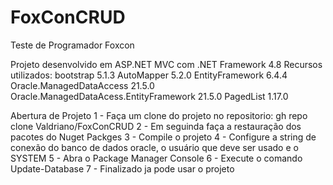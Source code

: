 # FoxConCRUD
Teste de Programador Foxcon

Projeto desenvolvido em ASP.NET MVC com .NET Framework 4.8
Recursos utilizados: bootstrap 5.1.3
                     AutoMapper 5.2.0
                     EntityFramework 6.4.4
                     Oracle.ManagedDataAccess 21.5.0
                     Oracle.ManagedDataAcess.EntityFramework 21.5.0
                     PagedList 1.17.0
                    
Abertura de Projeto
1 - Faça um clone do projeto no repositorio: gh repo clone Valdriano/FoxConCRUD
2 - Em seguinda faça a restauração dos pacotes do Nuget Packges
3 - Compile o projeto 
4 - Configure a string de conexão do banco de dados oracle, o usuário que deve ser usado e o SYSTEM
5 - Abra o Package Manager Console
6 - Execute o comando Update-Database
7 - Finalizado ja pode usar o projeto
